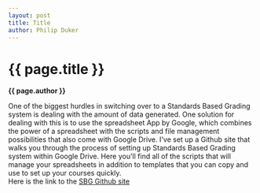 ```yaml
---
layout: post
title: Title
author: Philip Duker
---
```


{{ page.title }}  
================  
**{{ page.author }}**

One of the biggest hurdles in switching over to a Standards Based Grading system is dealing with the amount of data generated.  One solution for dealing with this is to use the spreadsheet App by Google, which combines the power of a spreadsheet with the scripts and file management possibilities that also come with Google Drive.  I've set up a Github site that walks you through the process of setting up Standards Based Grading system within Google Drive.  Here you'll find all of the scripts that will manage your spreadsheets in addition to templates that you can copy and use to set up your courses quickly.  
Here is the link to the <a href='https://github.com/pduker/SBG-Scripts-for-GDocs' target='_blank'> SBG Github site</a>

